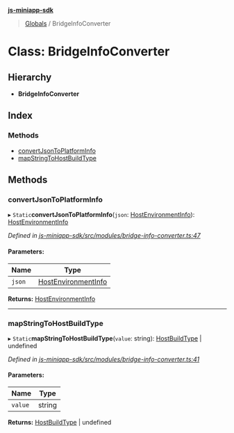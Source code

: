 **[js-miniapp-sdk](../README.md)**

> [Globals](../README.md) / BridgeInfoConverter

# Class: BridgeInfoConverter

## Hierarchy

* **BridgeInfoConverter**

## Index

### Methods

* [convertJsonToPlatformInfo](bridgeinfoconverter.md#convertjsontoplatforminfo)
* [mapStringToHostBuildType](bridgeinfoconverter.md#mapstringtohostbuildtype)

## Methods

### convertJsonToPlatformInfo

▸ `Static`**convertJsonToPlatformInfo**(`json`: [HostEnvironmentInfo](../interfaces/hostenvironmentinfo.md)): [HostEnvironmentInfo](../interfaces/hostenvironmentinfo.md)

*Defined in [js-miniapp-sdk/src/modules/bridge-info-converter.ts:47](https://github.com/rakutentech/js-miniapp/blob/cac19e7/js-miniapp-sdk/src/modules/bridge-info-converter.ts#L47)*

#### Parameters:

Name | Type |
------ | ------ |
`json` | [HostEnvironmentInfo](../interfaces/hostenvironmentinfo.md) |

**Returns:** [HostEnvironmentInfo](../interfaces/hostenvironmentinfo.md)

___

### mapStringToHostBuildType

▸ `Static`**mapStringToHostBuildType**(`value`: string): [HostBuildType](../enums/hostbuildtype.md) \| undefined

*Defined in [js-miniapp-sdk/src/modules/bridge-info-converter.ts:41](https://github.com/rakutentech/js-miniapp/blob/cac19e7/js-miniapp-sdk/src/modules/bridge-info-converter.ts#L41)*

#### Parameters:

Name | Type |
------ | ------ |
`value` | string |

**Returns:** [HostBuildType](../enums/hostbuildtype.md) \| undefined
